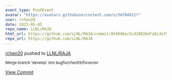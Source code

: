 ```yaml
---
event_type: PushEvent
avatar: "https://avatars.githubusercontent.com/u/34784921?"
user: rchen20
date: 2023-05-05
repo_name: LLNL/RAJA
html_url: https://github.com/LLNL/RAJA/commit/454946ec5cd1802bdfa8c3e78d342534f9305384
repo_url: https://github.com/LLNL/RAJA
---
```


<a href='https://github.com/rchen20' target='_blank'>rchen20</a> pushed to <a href='https://github.com/LLNL/RAJA' target='_blank'>LLNL/RAJA</a>

<small>Merge branch 'develop' into bugfix/chen59/fixvector</small>

<a href='https://github.com/LLNL/RAJA/commit/454946ec5cd1802bdfa8c3e78d342534f9305384' target='_blank'>View Commit</a>